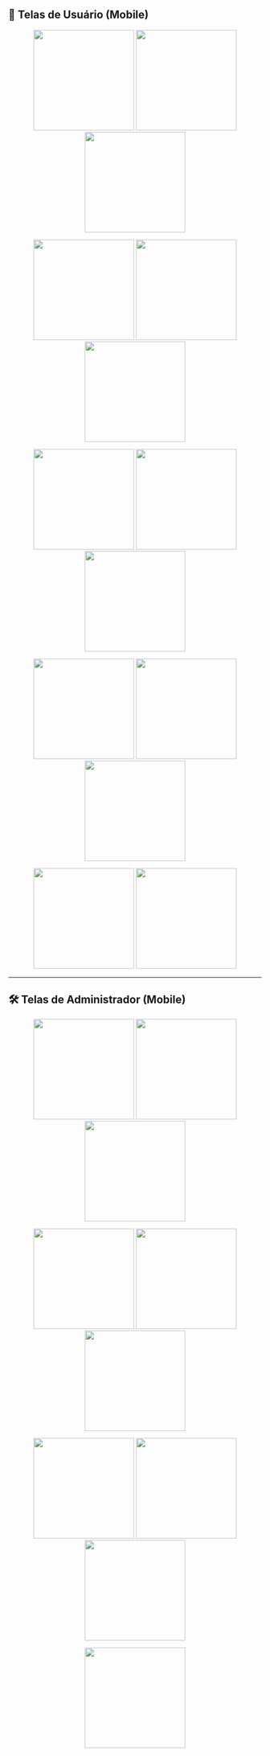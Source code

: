 ## 👤 Telas de Usuário (Mobile)

<p align="center">
  <img src="./prototypes/MobU1.png" width="200"/>
  <img src="./prototypes/MobU2.png" width="200"/>
  <img src="./prototypes/MobU3.png" width="200"/>
</p>

<p align="center">
  <img src="./prototypes/MobU4.png" width="200"/>
  <img src="./prototypes/MobU5.png" width="200"/>
  <img src="./prototypes/MobU6.png" width="200"/>
</p>

<p align="center">
  <img src="./prototypes/MobU7.png" width="200"/>
  <img src="./prototypes/MobU8.png" width="200"/>
  <img src="./prototypes/MobU9.png" width="200"/>
</p>

<p align="center">
  <img src="./prototypes/MobU10.png" width="200"/>
  <img src="./prototypes/MobU11.png" width="200"/>
  <img src="./prototypes/MobU12.png" width="200"/>
</p>

<p align="center">
  <img src="./prototypes/MobU13.png" width="200"/>
  <img src="./prototypes/MobU14.png" width="200"/>
</p>

---

## 🛠️ Telas de Administrador (Mobile)

<p align="center">
  <img src="./prototypes/MobA1.png" width="200"/>
  <img src="./prototypes/MobA2.png" width="200"/>
  <img src="./prototypes/MobA3.png" width="200"/>
</p>

<p align="center">
  <img src="./prototypes/MobA4.png" width="200"/>
  <img src="./prototypes/MobA5.png" width="200"/>
  <img src="./prototypes/MobA6.png" width="200"/>
</p>

<p align="center">
  <img src="./prototypes/MobA7.png" width="200"/>
  <img src="./prototypes/MobA8.png" width="200"/>
  <img src="./prototypes/MobA9.png" width="200"/>
</p>

<p align="center">
  <img src="./prototypes/MobA10.png" width="200"/>
</p>
